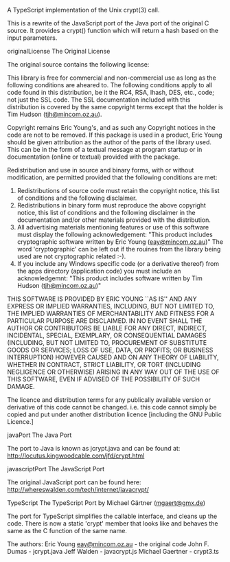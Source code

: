  A TypeScript implementation of the Unix crypt(3) call.
 
 This is a rewrite of the JavaScript port of the Java port of the original C source. It provides a crypt() function which will return a hash based on the input parameters.
 
 originalLicense The Original License
 
 The original source contains the following license:
 
 This library is free for commercial and non-commercial use as long as the following conditions are aheared to. The following conditions apply to all code found in this distribution, be it the RC4, RSA, lhash, DES, etc., code; not just the SSL code. The SSL documentation included with this distribution is covered by the same copyright terms except that the holder is Tim Hudson (tjh@mincom.oz.au).
 
 Copyright remains Eric Young's, and as such any Copyright notices in the code are not to be removed. If this package is used in a product, Eric Young should be given attribution as the author of the parts of the library used. This can be in the form of a textual message at program startup or in documentation (online or textual) provided with the package.
 
 Redistribution and use in source and binary forms, with or without modification, are permitted provided that the following conditions are met:
 1. Redistributions of source code must retain the copyright
    notice, this list of conditions and the following disclaimer.
 2. Redistributions in binary form must reproduce the above copyright
    notice, this list of conditions and the following disclaimer in the
    documentation and/or other materials provided with the distribution.
 3. All advertising materials mentioning features or use of this software must display the following acknowledgement:
    "This product includes cryptographic software written by Eric Young (eay@mincom.oz.au)"
    The word 'cryptographic' can be left out if the rouines from the library being used are not cryptographic related :-).
 4. If you include any Windows specific code (or a derivative thereof) from the apps directory (application code) you must include an acknowledgemnt:
    "This product includes software written by Tim Hudson (tjh@mincom.oz.au)"
   
THIS SOFTWARE IS PROVIDED BY ERIC YOUNG ``AS IS'' AND
ANY EXPRESS OR IMPLIED WARRANTIES, INCLUDING, BUT NOT LIMITED TO, THE
IMPLIED WARRANTIES OF MERCHANTABILITY AND FITNESS FOR A PARTICULAR PURPOSE
ARE DISCLAIMED.  IN NO EVENT SHALL THE AUTHOR OR CONTRIBUTORS BE LIABLE
FOR ANY DIRECT, INDIRECT, INCIDENTAL, SPECIAL, EXEMPLARY, OR CONSEQUENTIAL
DAMAGES (INCLUDING, BUT NOT LIMITED TO, PROCUREMENT OF SUBSTITUTE GOODS
OR SERVICES; LOSS OF USE, DATA, OR PROFITS; OR BUSINESS INTERRUPTION)
HOWEVER CAUSED AND ON ANY THEORY OF LIABILITY, WHETHER IN CONTRACT, STRICT
LIABILITY, OR TORT (INCLUDING NEGLIGENCE OR OTHERWISE) ARISING IN ANY WAY
OUT OF THE USE OF THIS SOFTWARE, EVEN IF ADVISED OF THE POSSIBILITY OF
SUCH DAMAGE.
   
The licence and distribution terms for any publically available version or derivative of this code cannot be changed. i.e. this code cannot simply be copied and put under another distribution licence
[including the GNU Public Licence.]
   
javaPort The Java Port
   
   The port to Java is known as jcrypt.java and can be found at:
   http://locutus.kingwoodcable.com/jfd/crypt.html
   
javascriptPort The JavaScript Port
   
   The original JavaScript port can be found here:
   http://whereswalden.com/tech/internet/javacrypt/
   
TypeScript The TypeScript Port by Michael Gärtner (mgaert@gmx.de)
   
   The port for TypeScript simplifies the callable interface, and cleans up the code.
   There is now a static 'crypt' member that looks like and behaves the same as the C function of the same name.
   
The authors:
   Eric Young <eay@mincom.oz.au> - the original code
   John F. Dumas - jcrypt.java
   Jeff Walden - javacrypt.js
   Michael Gaertner - crypt3.ts
